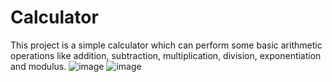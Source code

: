 # Calculator
This project is  a simple calculator which can perform some basic arithmetic operations like addition, subtraction, multiplication, division, exponentiation and modulus.
![image](https://github.com/Shifanadaf/Calculator/assets/125539242/ccfa6ab9-4a37-4c38-9b7e-2c8a77ab7346)
![image](https://github.com/Shifanadaf/Calculator/assets/125539242/b0265240-38dc-4754-9802-9f022357fa9f)

